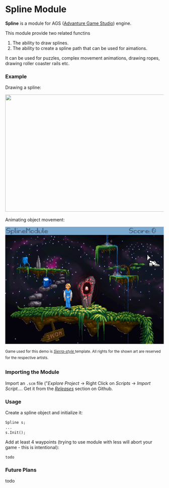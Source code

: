 Spline Module
======================

**Spline** is a module for AGS ([Advanture Game Studio](http://www.adventuregamestudio.co.uk/)) engine. 

This module provide two related functins
1. The ability to draw splines.
2. The ability to create a spline path that can be used for aimations.

It can be used for puzzles, complex movement animations, drawing ropes, drawing roller coaster rails etc.

### Example

Drawing a spline: 

<img src="screenshots/demo1.gif" width="635px" height="371px" />

Animating object movement: 

<img src="screenshots/demo2.gif" width="635px" height="371px" />



<sup> Game used for this demo is <i><a href="https://github.com/adventuregamestudio/ags-templates/blob/master/Templates/Sierra-style.agt">Sierra-style </a></i> template. All rights for the shown art are reserved for the respective artists. </sup>

### Importing the Module

Import an `.scm` file ("_Explore Project_ -> Right Click on _Scripts_ -> _Import Script..._. Get it from the [_Releases_](https://github.com/alkhimey/TBD/releases) section on Github.

### Usage

Create a spline object and initialize it:

    Spline s;
    ...
    s.Init();

Add at least 4 waypoints (trying to use module with less will abort your game - this is intentional):

    todo

### Future Plans
todo
